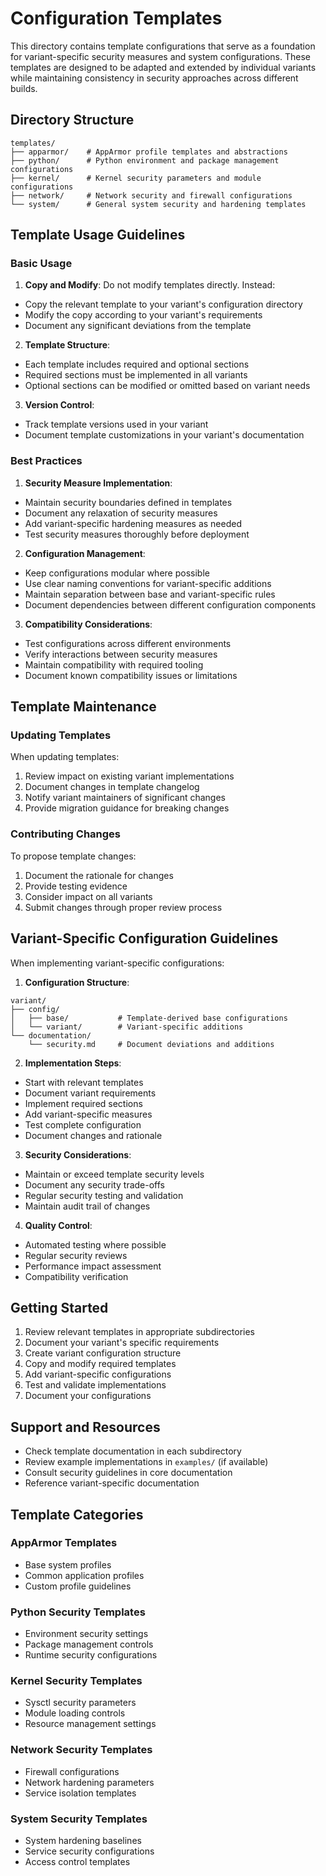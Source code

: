 # Configuration Templates

This directory contains template configurations that serve as a foundation for variant-specific security measures and system configurations. These templates are designed to be adapted and extended by individual variants while maintaining consistency in security approaches across different builds.

## Directory Structure

```
templates/
├── apparmor/    # AppArmor profile templates and abstractions
├── python/      # Python environment and package management configurations
├── kernel/      # Kernel security parameters and module configurations
├── network/     # Network security and firewall configurations
└── system/      # General system security and hardening templates
```

## Template Usage Guidelines

### Basic Usage

1. **Copy and Modify**: Do not modify templates directly. Instead:
- Copy the relevant template to your variant's configuration directory
- Modify the copy according to your variant's requirements
- Document any significant deviations from the template

2. **Template Structure**:
- Each template includes required and optional sections
- Required sections must be implemented in all variants
- Optional sections can be modified or omitted based on variant needs

3. **Version Control**:
- Track template versions used in your variant
- Document template customizations in your variant's documentation

### Best Practices

1. **Security Measure Implementation**:
- Maintain security boundaries defined in templates
- Document any relaxation of security measures
- Add variant-specific hardening measures as needed
- Test security measures thoroughly before deployment

2. **Configuration Management**:
- Keep configurations modular where possible
- Use clear naming conventions for variant-specific additions
- Maintain separation between base and variant-specific rules
- Document dependencies between different configuration components

3. **Compatibility Considerations**:
- Test configurations across different environments
- Verify interactions between security measures
- Maintain compatibility with required tooling
- Document known compatibility issues or limitations

## Template Maintenance

### Updating Templates

When updating templates:
1. Review impact on existing variant implementations
2. Document changes in template changelog
3. Notify variant maintainers of significant changes
4. Provide migration guidance for breaking changes

### Contributing Changes

To propose template changes:
1. Document the rationale for changes
2. Provide testing evidence
3. Consider impact on all variants
4. Submit changes through proper review process

## Variant-Specific Configuration Guidelines

When implementing variant-specific configurations:

1. **Configuration Structure**:
```
variant/
├── config/
│   ├── base/           # Template-derived base configurations
│   └── variant/        # Variant-specific additions
└── documentation/
    └── security.md     # Document deviations and additions
```

2. **Implementation Steps**:
- Start with relevant templates
- Document variant requirements
- Implement required sections
- Add variant-specific measures
- Test complete configuration
- Document changes and rationale

3. **Security Considerations**:
- Maintain or exceed template security levels
- Document any security trade-offs
- Regular security testing and validation
- Maintain audit trail of changes

4. **Quality Control**:
- Automated testing where possible
- Regular security reviews
- Performance impact assessment
- Compatibility verification

## Getting Started

1. Review relevant templates in appropriate subdirectories
2. Document your variant's specific requirements
3. Create variant configuration structure
4. Copy and modify required templates
5. Add variant-specific configurations
6. Test and validate implementations
7. Document your configurations

## Support and Resources

- Check template documentation in each subdirectory
- Review example implementations in `examples/` (if available)
- Consult security guidelines in core documentation
- Reference variant-specific documentation

## Template Categories

### AppArmor Templates
- Base system profiles
- Common application profiles
- Custom profile guidelines

### Python Security Templates
- Environment security settings
- Package management controls
- Runtime security configurations

### Kernel Security Templates
- Sysctl security parameters
- Module loading controls
- Resource management settings

### Network Security Templates
- Firewall configurations
- Network hardening parameters
- Service isolation templates

### System Security Templates
- System hardening baselines
- Service security configurations
- Access control templates

